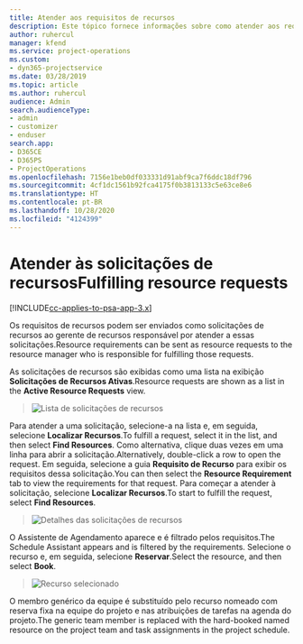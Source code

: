 ```yaml
---
title: Atender aos requisitos de recursos
description: Este tópico fornece informações sobre como atender aos requisitos de recursos.
author: ruhercul
manager: kfend
ms.service: project-operations
ms.custom:
- dyn365-projectservice
ms.date: 03/28/2019
ms.topic: article
ms.author: ruhercul
audience: Admin
search.audienceType:
- admin
- customizer
- enduser
search.app:
- D365CE
- D365PS
- ProjectOperations
ms.openlocfilehash: 7156e1beb0df033331d91abf9ca7f6ddc18df796
ms.sourcegitcommit: 4cf1dc1561b92fca4175f0b3813133c5e63ce8e6
ms.translationtype: HT
ms.contentlocale: pt-BR
ms.lasthandoff: 10/28/2020
ms.locfileid: "4124399"
---
```

# <a name="fulfilling-resource-requests"></a><span data-ttu-id="b22b1-103">Atender às solicitações de recursos</span><span class="sxs-lookup"><span data-stu-id="b22b1-103">Fulfilling resource requests</span></span>

[!INCLUDE[cc-applies-to-psa-app-3.x](../includes/cc-applies-to-psa-app-3x.md)]

<span data-ttu-id="b22b1-104">Os requisitos de recursos podem ser enviados como solicitações de recursos ao gerente de recursos responsável por atender a essas solicitações.</span><span class="sxs-lookup"><span data-stu-id="b22b1-104">Resource requirements can be sent as resource requests to the resource manager who is responsible for fulfilling those requests.</span></span>

<span data-ttu-id="b22b1-105">As solicitações de recursos são exibidas como uma lista na exibição **Solicitações de Recursos Ativas**.</span><span class="sxs-lookup"><span data-stu-id="b22b1-105">Resource requests are shown as a list in the **Active Resource Requests** view.</span></span>

> ![Lista de solicitações de recursos](media/Resource-Management-image59.png)

<span data-ttu-id="b22b1-107">Para atender a uma solicitação, selecione-a na lista e, em seguida, selecione **Localizar Recursos**.</span><span class="sxs-lookup"><span data-stu-id="b22b1-107">To fulfill a request, select it in the list, and then select **Find Resources**.</span></span> <span data-ttu-id="b22b1-108">Como alternativa, clique duas vezes em uma linha para abrir a solicitação.</span><span class="sxs-lookup"><span data-stu-id="b22b1-108">Alternatively, double-click a row to open the request.</span></span> <span data-ttu-id="b22b1-109">Em seguida, selecione a guia **Requisito de Recurso** para exibir os requisitos dessa solicitação.</span><span class="sxs-lookup"><span data-stu-id="b22b1-109">You can then select the **Resource Requirement** tab to view the requirements for that request.</span></span> <span data-ttu-id="b22b1-110">Para começar a atender à solicitação, selecione **Localizar Recursos**.</span><span class="sxs-lookup"><span data-stu-id="b22b1-110">To start to fulfill the request, select **Find Resources**.</span></span>

> ![Detalhes das solicitações de recursos](media/Resource-Management-image60.png)

<span data-ttu-id="b22b1-112">O Assistente de Agendamento aparece e é filtrado pelos requisitos.</span><span class="sxs-lookup"><span data-stu-id="b22b1-112">The Schedule Assistant appears and is filtered by the requirements.</span></span> <span data-ttu-id="b22b1-113">Selecione o recurso e, em seguida, selecione **Reservar**.</span><span class="sxs-lookup"><span data-stu-id="b22b1-113">Select the resource, and then select **Book**.</span></span>

> ![Recurso selecionado](media/Resource-Management-image61.png)

<span data-ttu-id="b22b1-115">O membro genérico da equipe é substituído pelo recurso nomeado com reserva fixa na equipe do projeto e nas atribuições de tarefas na agenda do projeto.</span><span class="sxs-lookup"><span data-stu-id="b22b1-115">The generic team member is replaced with the hard-booked named resource on the project team and task assignments in the project schedule.</span></span>
